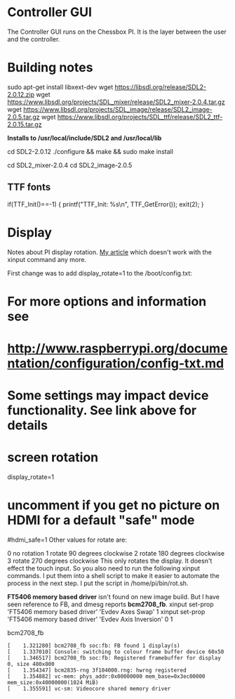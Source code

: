 # Controller GUI
The Controller GUI runs on the Chessbox PI. It is the layer between the user and the controller. 

# Building notes
sudo apt-get install libxext-dev
wget https://libsdl.org/release/SDL2-2.0.12.zip
wget https://www.libsdl.org/projects/SDL_mixer/release/SDL2_mixer-2.0.4.tar.gz
wget https://www.libsdl.org/projects/SDL_image/release/SDL2_image-2.0.5.tar.gz
wget https://www.libsdl.org/projects/SDL_ttf/release/SDL2_ttf-2.0.15.tar.gz

**Installs to /usr/local/include/SDL2 and /usr/local/lib**

cd SDL2-2.0.12
./configure && make && sudo make install

cd SDL2_mixer-2.0.4
cd SDL2_image-2.0.5



## TTF fonts
if(TTF_Init()==-1) {
    printf("TTF_Init: %s\n", TTF_GetError());
    exit(2);
}

# Display
Notes about PI display rotation. [My article](https://8bitcoder.com/chesslr/9) which doesn't work with the xinput command any more. 

First change was to add display_rotate=1 to the /boot/config.txt:

# For more options and information see
# http://www.raspberrypi.org/documentation/configuration/config-txt.md
# Some settings may impact device functionality. See link above for details

# screen rotation
display_rotate=1

# uncomment if you get no picture on HDMI for a default "safe" mode
#hdmi_safe=1
Other values for rotate are:

0   no rotation
1   rotate 90 degrees clockwise
2   rotate 180 degrees clockwise
3   rotate 270 degrees clockwise
This only rotates the display. It doesn't effect the touch input. So you also need to run the following xinput commands. I put them into a shell script to make it easier to automate the process in the next step. I put the script in /home/pi/bin/rot.sh.

**FT5406 memory based driver** isn't found on new image build. But I have seen reference to FB, and dmesg reports **bcm2708_fb**. 
xinput set-prop 'FT5406 memory based driver' 'Evdev Axes Swap' 1
xinput set-prop 'FT5406 memory based driver' 'Evdev Axis Inversion' 0 1


bcm2708_fb
```
[    1.321280] bcm2708_fb soc:fb: FB found 1 display(s)
[    1.337010] Console: switching to colour frame buffer device 60x50
[    1.346517] bcm2708_fb soc:fb: Registered framebuffer for display 0, size 480x800
[    1.354347] bcm2835-rng 3f104000.rng: hwrng registered
[    1.354882] vc-mem: phys_addr:0x00000000 mem_base=0x3ec00000 mem_size:0x40000000(1024 MiB)
[    1.355591] vc-sm: Videocore shared memory driver
```
